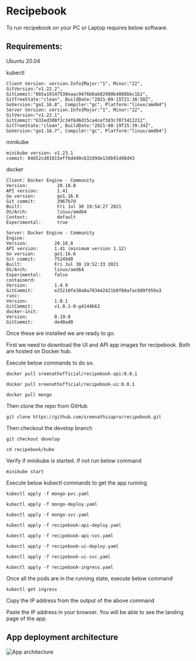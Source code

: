 # Recipebook
To run recipebook on your PC or Laptop requires below software.

## Requirements:

Ubuntu 20.04

kubectl
```
Client Version: version.Info{Major:"1", Minor:"22", GitVersion:"v1.22.2", GitCommit:"8b5a19147530eaac9476b0ab82980b4088bbc1b2", GitTreeState:"clean", BuildDate:"2021-09-15T21:38:50Z", GoVersion:"go1.16.8", Compiler:"gc", Platform:"linux/amd64"}
Server Version: version.Info{Major:"1", Minor:"22", GitVersion:"v1.22.1", GitCommit:"632ed300f2c34f6d6d15ca4cef3d3c7073412212", GitTreeState:"clean", BuildDate:"2021-08-19T15:39:34Z", GoVersion:"go1.16.7", Compiler:"gc", Platform:"linux/amd64"}
```

minikube
```
minikube version: v1.23.1
commit: 84d52cd81015effbdd40c632d9de13db91d48d43
```

docker

```
Client: Docker Engine - Community
Version:           20.10.8
API version:       1.41
Go version:        go1.16.6
Git commit:        3967b7d
Built:             Fri Jul 30 19:54:27 2021
OS/Arch:           linux/amd64
Context:           default
Experimental:      true

Server: Docker Engine - Community
Engine:
Version:          20.10.8
API version:      1.41 (minimum version 1.12)
Go version:       go1.16.6
Git commit:       75249d8
Built:            Fri Jul 30 19:52:33 2021
OS/Arch:          linux/amd64
Experimental:     false
containerd:
Version:          1.4.9
GitCommit:        e25210fe30a0a703442421b0f60afac609f950a3
runc:
Version:          1.0.1
GitCommit:        v1.0.1-0-g4144b63
docker-init:
Version:          0.19.0
GitCommit:        de40ad0
```

Once these are installed we are ready to go.

First we need to download the UI and API app images for recipebook. Both are hosted on Docker hub.

Execute below commands to do so.

`docker pull sreenathofficial/recipebook-api:0.0.1`

`docker pull sreenathofficial/recipebook-ui:0.0.1`

`docker pull mongo`

Then clone the repo from GitHub

`git clone https://github.com/sreenathisapro/recipebook.git`

Then checkout the develop branch

`git checkout develop`

`cd recipebook/kube`

Verify if minikube is started. If not run below command

`minikube start`

Execute below kubectl commands to get the app running

`kubectl apply -f mongo-pvc.yaml`

`kubectl apply -f mongo-deploy.yaml`

`kubectl apply -f mongo-svc.yaml`

`kubectl apply -f recipebook-api-deploy.yaml`

`kubectl apply -f recipebook-api-svc.yaml`

`kubectl apply -f recipebook-ui-deploy.yaml`

`kubectl apply -f recipebook-ui-svc.yaml`

`kubectl apply -f recipebook-ingress.yaml`

Once all the pods are in the running state, execute below command

`kubectl get ingress`

Copy the IP address from the output of the above command

Paste the IP address in your browser. You will be able to see the landing page of the app.

## App deployment architecture

![App architecture](https://github.com/sreenathisapro/recipebook/blob/develop/kube/recipebook-deployment.jpg?raw=true)